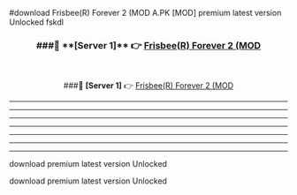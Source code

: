 #download Frisbee(R) Forever 2 (MOD A.PK [MOD] premium latest version Unlocked fskdl 



<div align="center">
<h3>###🔹 **[Server 1]** 👉 <a href="https://download1apk.web.app/">Frisbee(R) Forever 2 (MOD</a></h3><br>


###🔹 **[Server 1]** 👉 <a href="https://download1apk.web.app/">Frisbee(R) Forever 2 (MOD</a></h3>
</div>



----------------------------------------------------------

----------------------------------------------------------

----------------------------------------------------------

----------------------------------------------------------

----------------------------------------------------------

----------------------------------------------------------

----------------------------------------------------------

download premium latest version Unlocked

download premium latest version Unlocked
